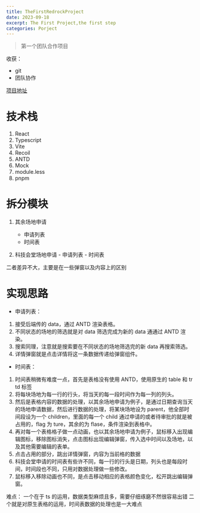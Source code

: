 ```yaml
---
title: TheFirstRedrockProject
date: 2023-09-18
excerpt: The First Project,the first step
categories: Porject
---
```


> 第一个团队合作项目

收获：

- git
- 团队协作

[项目地址](http://fe-prod.redrock.cqupt.edu.cn/venue-application-backstage/)

# 技术栈

1. React
2. Typescript
3. Vite
4. Recoil
5. ANTD
6. Mock
7. module.less
8. pnpm

# 拆分模块

1. 其余场地申请

   - 申请列表
   - 时间表

2. 科技会堂场地申请 - 申请列表 - 时间表

二者差异不大，主要是在一些弹窗以及内容上的区别

# 实现思路

- 申请列表：

1. 接受后端传的 data，通过 ANTD 渲染表格。
2. 不同状态的场地的筛选就是对 data 筛选完成为新的 data 通通过 ANTD 渲染。
3. 搜索同理，注意就是搜索要在不同状态的场地筛选完的新 data 再搜索筛选。
4. 详情弹窗就是点击详情将这一条数据传递给弹窗组件。

- 时间表：

1. 时间表稍微有难度一点，首先是表格没有使用 ANTD，使用原生的 table 和 tr td 标签
2. 将每块场地为每一行的行头，将当天的每一段时间作为每一列的列头。
3. 然后是表格内容的数据的处理，以其余场地申请为例子，是通过日期查询当天的场地申请数据，然后进行数据的处理，将某块场地设为 parent，他全部时间段设为一个 children，里面的每一个 child 通过申请的或者待审批的就是被占用的，flag 为 ture，其余的为 flase，条件渲染到表格中。
4. 再对每一个表格格子做一点动画，也以其余场地申请为例子，鼠标移入出现编辑图标，移除图标消失，点击图标出现编辑弹窗，传入选中时间以及场地，以及其他需要编辑的表单。
5. 点击占用的部分，跳出详情弹窗，内容为当前格的数据
6. 科技会堂申请的时间表有些许不同，每一行的行头是日期，列头也是每段时间，时间段也不同，只用对数据处理做一些修改。
7. 鼠标移入移除动画也不同，是点击移动相应的表格颜色变化，松开跳出编辑弹窗。

难点：
一个在于 ts 的运用，数据类型麻烦且多，需要仔细琢磨不然很容易出错
二个就是对原生表格的运用，时间表数据的处理也是一大难点
